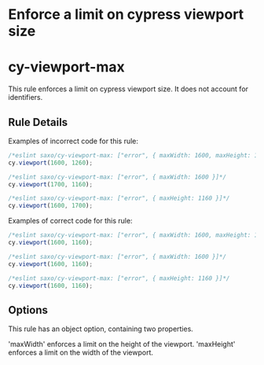 # Enforce a limit on cypress viewport size
# cy-viewport-max

This rule enforces a limit on cypress viewport size. It does not account for identifiers.

## Rule Details

Examples of incorrect code for this rule:
```js
/*eslint saxo/cy-viewport-max: ["error", { maxWidth: 1600, maxHeight: 1160 }]*/
cy.viewport(1600, 1260);
```

```js
/*eslint saxo/cy-viewport-max: ["error", { maxWidth: 1600 }]*/
cy.viewport(1700, 1160);
```

```js
/*eslint saxo/cy-viewport-max: ["error", { maxHeight: 1160 }]*/
cy.viewport(1600, 1700);
```

Examples of correct code for this rule:
```js
/*eslint saxo/cy-viewport-max: ["error", { maxWidth: 1600, maxHeight: 1160 }]*/
cy.viewport(1600, 1160);
```

```js
/*eslint saxo/cy-viewport-max: ["error", { maxWidth: 1600 }]*/
cy.viewport(1600, 1160);
```

```js
/*eslint saxo/cy-viewport-max: ["error", { maxHeight: 1160 }]*/
cy.viewport(1600, 1160);
```

## Options
This rule has an object option, containing two properties.

'maxWidth' enforces a limit on the height of the viewport.
'maxHeight' enforces a limit on the width of the viewport.
